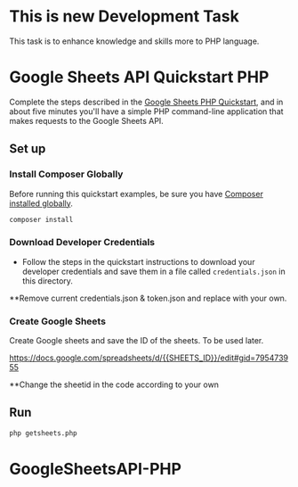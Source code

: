 # This is new Development Task

This task is to enhance knowledge and skills more to PHP language.

# Google Sheets API Quickstart PHP

Complete the steps described in the [Google Sheets PHP Quickstart](https://developers.google.com/sheets/api/quickstart/php), and in about five minutes you'll have a simple PHP command-line application that makes requests to the Google Sheets API.

## Set up

### Install Composer Globally

Before running this quickstart examples, be sure you have [Composer installed globally](https://getcomposer.org/doc/00-intro.md#globally).

```sh
composer install
```

### Download Developer Credentials

- Follow the steps in the quickstart instructions to download your developer
  credentials and save them in a file called `credentials.json` in this
  directory.
 
 **Remove current credentials.json & token.json and replace with your own.
 
 ### Create Google Sheets
 Create Google sheets and save the ID of the sheets. To be used later.
 
 https://docs.google.com/spreadsheets/d/{{SHEETS_ID}}/edit#gid=795473955
 
 **Change the sheetid in the code according to your own

## Run

```sh
php getsheets.php
```
# GoogleSheetsAPI-PHP
